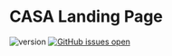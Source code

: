 # CASA Landing Page


![version](https://img.shields.io/badge/version-0.0.1-blue.svg) [![GitHub issues open](https://img.shields.io/github/issues/casa-x/casa-x.github.io.svg?maxAge=2592000)](https://github.com/casa-x/casa-x.github.io/issues?q=is%3Aopen+is%3Aissue)


